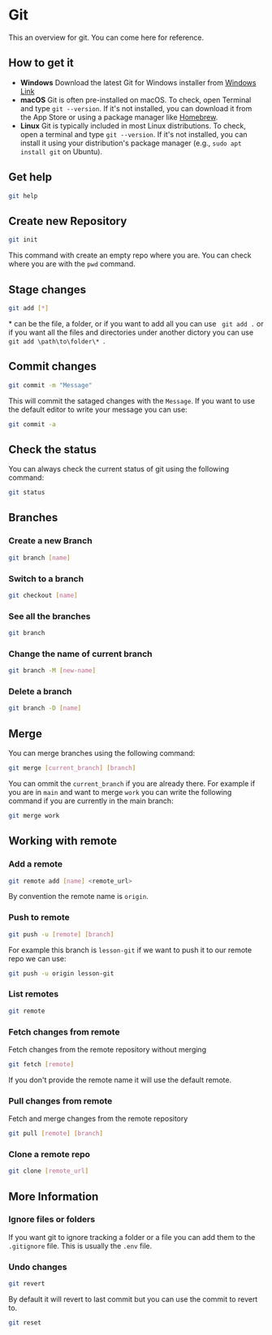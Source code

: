 # Git
This an overview for git. You can come here for reference.

## How to get it
- **Windows**
Download the latest Git for Windows installer from [Windows Link](https://git-scm.com/download/win)
- **macOS**
Git is often pre-installed on macOS. To check, open Terminal and type ```git --version```. If it's not installed, you can download it from the App Store or using a package manager like [Homebrew](https://brew.sh/).
- **Linux**
Git is typically included in most Linux distributions. To check, open a terminal and type ```git --version```. If it's not installed, you can install it using your distribution's package manager (e.g., ```sudo apt install git``` on Ubuntu).

## Get help
```bash
git help
```

## Create new Repository
```bash
git init
```
This command with create an empty repo where you are. You can check where you are with the ```pwd``` command.

## Stage changes
```bash
git add [*]
```
\* can be the file, a folder, or if you want to add all you can use ``` git add .``` or if you want all the files and directories under another dictory you can use ```git add \path\to\folder\* ```.

## Commit changes
```bash
git commit -m "Message"
```
This will commit the sataged changes with the ```Message```. If you want to use the default editor to write your message you can use:
```bash
git commit -a
```

## Check the status
You can always check the current status of git using the following command:
```bash
git status
```

## Branches
### Create a new Branch
```bash
git branch [name]
```
### Switch to a branch
```bash
git checkout [name]
```
### See all the branches
```bash
git branch
```
### Change the name of current branch
```bash
git branch -M [new-name]
```
### Delete a branch
```bash
git branch -D [name]
```

## Merge
You can merge branches using the following command:
```bash
git merge [current_branch] [branch]
```
You can ommit the ```current_branch``` if you are already there. For example if you are in ```main``` and want to merge ```work``` you can write the following command if you are currently in the main branch:
```bash
git merge work
```

## Working with remote
### Add a remote
```bash
git remote add [name] <remote_url>
```
By convention the remote name is ```origin```.
### Push to remote
```bash
git push -u [remote] [branch]
```
For example this branch is ```lesson-git``` if we want to push it to our remote repo we can use:
```bash
git push -u origin lesson-git
```
### List remotes
```bash
git remote
```
### Fetch changes from remote
Fetch changes from the remote repository without merging
```bash
git fetch [remote]
```
If you don't provide the remote name it will use the default remote.
### Pull changes from remote
Fetch and merge changes from the remote repository
```bash
git pull [remote] [branch]
```

### Clone a remote repo
```bash
git clone [remote_url]
```

## More Information
### Ignore files or folders
If you want git to ignore tracking a folder or a file you can add them to the ```.gitignore``` file. This is usually the ```.env``` file.
### Undo changes
```bash
git revert
```
By default it will revert to last commit but you can use the commit to revert to.
```bash
git reset
```